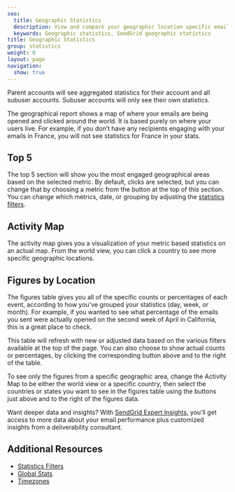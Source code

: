 ```yaml
---
seo:
  title: Geographic Statistics
  description: View and compare your geographic location specific email statistics.
  keywords: Geographic statistics, SendGrid geographic statistics
title: Geographic Statistics
group: statistics
weight: 0
layout: page
navigation:
  show: true
---
```


<call-out>

Parent accounts will see aggregated statistics for their account and all subuser accounts. Subuser accounts will only see their own statistics.

</call-out>

The geographical report shows a map of where your emails are being opened and clicked around the world. It is based purely on where your users live. For example, if you don’t have any recipients engaging with your emails in France, you will not see statistics for France in your stats.

## Top 5

The top 5 section will show you the most engaged geographical areas based on the selected metric. By default, clicks are selected, but you can change that by choosing a metric from the button at the top of this section. You can change which metrics, date, or grouping by adjusting the [statistics filters]({{root_url}}/ui/analytics-and-reporting/stats-overview/#statistics-filters).

## Activity Map

The activity map gives you a visualization of your metric based statistics on an actual map. From the world view, you can click a country to see more specific geographic locations.

## Figures by Location

The figures table gives you all of the specific counts or percentages of each event, according to how you’ve grouped your statistics (day, week, or month). For example, if you wanted to see what percentage of the emails you sent were actually opened on the second week of April in California, this is a great place to check.

This table will refresh with new or adjusted data based on the various filters available at the top of the page. You can also choose to show actual counts or percentages, by clicking the corresponding button above and to the right of the table.

To see only the figures from a specific geographic area, change the Activity Map to be either the world view or a specific country, then select the countries or states you want to see in the figures table using the buttons just above and to the right of the figures data.

<call-out>

Want deeper data and insights? With [SendGrid Expert Insights]({{root_url}}/ui/analytics-and-reporting/subscribing-to-expert-insights/), you’ll get access to more data about your email performance plus customized insights from a deliverability consultant.

</call-out>

## Additional Resources

- [Statistics Filters]({{root_url}}/ui/analytics-and-reporting/stats-overview/#statistics-filters)
- [Global Stats](https://sendgrid.api-docs.io/v3.0/stats/retrieve-global-email-statistics)
- [Timezones]({{root_url}}/glossary/timezone/)
